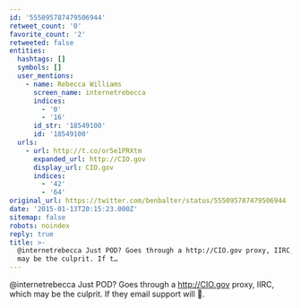 ```yaml
---
id: '555095787479506944'
retweet_count: '0'
favorite_count: '2'
retweeted: false
entities:
  hashtags: []
  symbols: []
  user_mentions:
    - name: Rebecca Williams
      screen_name: internetrebecca
      indices:
        - '0'
        - '16'
      id_str: '18549100'
      id: '18549100'
  urls:
    - url: http://t.co/or5e1PRXtm
      expanded_url: http://CIO.gov
      display_url: CIO.gov
      indices:
        - '42'
        - '64'
original_url: https://twitter.com/benbalter/status/555095787479506944
date: '2015-01-13T20:15:23.000Z'
sitemap: false
robots: noindex
reply: true
title: >-
  @internetrebecca Just POD? Goes through a http://CIO.gov proxy, IIRC, which
  may be the culprit. If t…
---
```


@internetrebecca Just POD? Goes through a http://CIO.gov proxy, IIRC, which may be the culprit. If they email support will :eyes:.